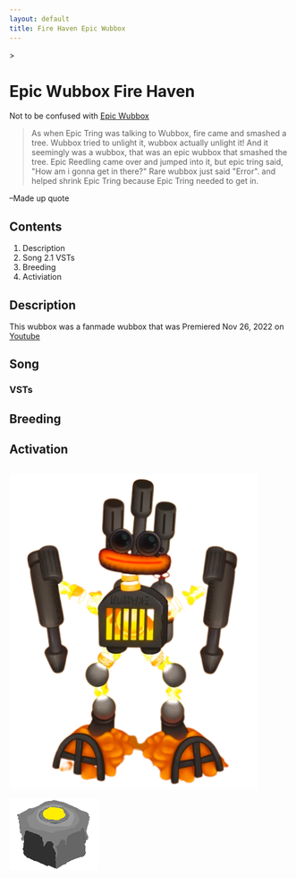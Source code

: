 ```yaml
---
layout: default
title: Fire Haven Epic Wubbox
---
```


<div class="row" markdown="1">>
  <div class="column" markdown="1">

# Epic Wubbox Fire Haven

Not to be confused with [Epic Wubbox](https://mysingingmonsters.fandom.com/wiki/Epic_Wubbox)

> As when Epic Tring was talking to Wubbox, fire came and smashed a tree. Wubbox tried to unlight it, wubbox actually unlight it! And it seemingly was a wubbox, that was an epic wubbox that smashed the tree. Epic Reedling came over and jumped into it, but epic tring said, "How am i gonna get in there?" Rare wubbox just said "Error". and helped shrink Epic Tring because Epic Tring needed to get in.

–Made up quote

## Contents

1. Description
2. Song
  2.1 VSTs
3. Breeding
4. Activiation

## Description

This wubbox was a fanmade wubbox that was Premiered Nov 26, 2022 on [Youtube](https://www.youtube.com/watch?v=oJQhqZOkEo8)

## Song

### VSTs

## Breeding

## Activation

  </div>
  <div class="column centered" markdown="1">


![fire haven epic wubbox test thingy](/assets/images/fire-haven-epic-wubbox.png)

![egg](/assets/images/EpicWubHavenEgg.png)

  </div>
</div>
